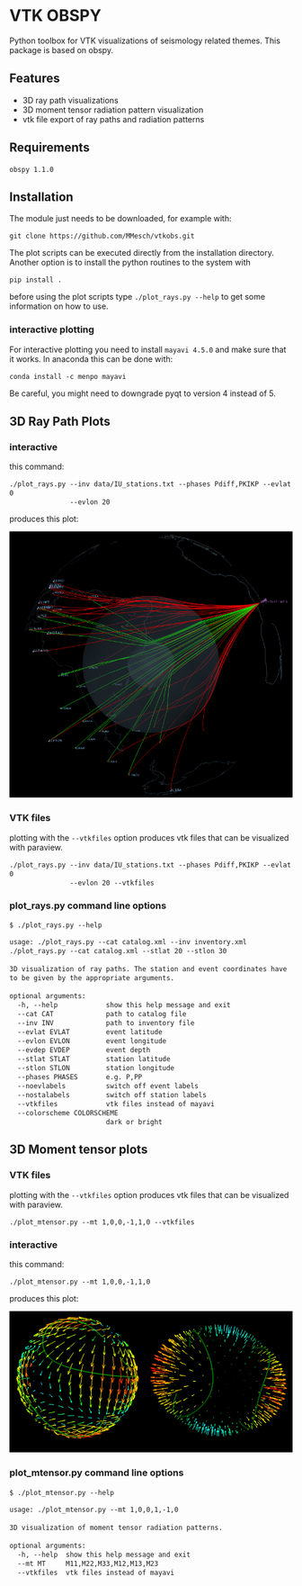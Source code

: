 VTK OBSPY
=========


Python toolbox for VTK visualizations of seismology related themes. This
package is based on obspy.


Features
--------

* 3D ray path visualizations
* 3D moment tensor radiation pattern visualization
* vtk file export of ray paths and radiation patterns


Requirements
------------
```
obspy 1.1.0
```

Installation
------------
The module just needs to be downloaded, for example with:
```
git clone https://github.com/MMesch/vtkobs.git
```
The plot scripts can be executed directly from the installation directory.
Another option is to install the python routines to the system with
```
pip install .
```
before using the plot scripts type `./plot_rays.py --help` to get some
information on how to use.

### interactive plotting
For interactive plotting you need to install `mayavi 4.5.0` and make sure that
it works. In anaconda this can be done with:
```
conda install -c menpo mayavi
```
Be careful, you might need to downgrade pyqt to version 4 instead of 5.


## 3D Ray Path Plots
### interactive
this command:

```
./plot_rays.py --inv data/IU_stations.txt --phases Pdiff,PKIKP --evlat 0
               --evlon 20

```
produces this plot:

![image](images/example1.png)

### VTK files
plotting with the ``--vtkfiles`` option produces vtk files that can be
visualized with paraview.

```
./plot_rays.py --inv data/IU_stations.txt --phases Pdiff,PKIKP --evlat 0
               --evlon 20 --vtkfiles
```

### plot_rays.py command line options
```
$ ./plot_rays.py --help
```

```
usage: ./plot_rays.py --cat catalog.xml --inv inventory.xml
./plot_rays.py --cat catalog.xml --stlat 20 --stlon 30

3D visualization of ray paths. The station and event coordinates have
to be given by the appropriate arguments.

optional arguments:
  -h, --help            show this help message and exit
  --cat CAT             path to catalog file
  --inv INV             path to inventory file
  --evlat EVLAT         event latitude
  --evlon EVLON         event longitude
  --evdep EVDEP         event depth
  --stlat STLAT         station latitude
  --stlon STLON         station longitude
  --phases PHASES       e.g. P,PP
  --noevlabels          switch off event labels
  --nostalabels         switch off station labels
  --vtkfiles            vtk files instead of mayavi
  --colorscheme COLORSCHEME
                        dark or bright
```


## 3D Moment tensor plots
### VTK files
plotting with the ``--vtkfiles`` option produces vtk files that can be
visualized with paraview.
```
./plot_mtensor.py --mt 1,0,0,-1,1,0 --vtkfiles
```

### interactive
this command:

```
./plot_mtensor.py --mt 1,0,0,-1,1,0
```
produces this plot:

![image](images/example2.png)


### plot_mtensor.py command line options
```
$ ./plot_mtensor.py --help
```

```
usage: ./plot_mtensor.py --mt 1,0,0,1,-1,0

3D visualization of moment tensor radiation patterns.

optional arguments:
  -h, --help  show this help message and exit
  --mt MT     M11,M22,M33,M12,M13,M23
  --vtkfiles  vtk files instead of mayavi
```
